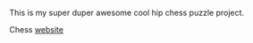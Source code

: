 This is my super duper awesome cool hip chess puzzle project.

Chess [website](https://www.chess.com/)
